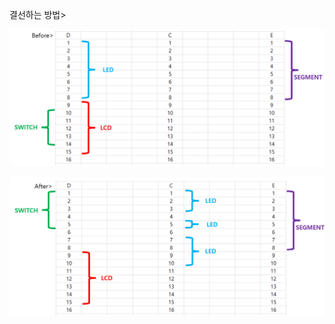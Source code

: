 결선하는 방법>

![image-20231212050922798](./../images/image-20231212050922798.png)

![image-20231212050938325](./../images/image-20231212050938325.png)
